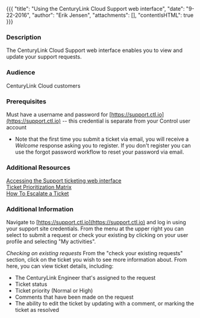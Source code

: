 {{{
  "title": "Using the CenturyLink Cloud Support web interface",
  "date": "9-22-2016",
  "author": "Erik Jensen",
  "attachments": [],
  "contentIsHTML": true
}}}

### Description 
The CenturyLink Cloud Support web interface enables you to view and update your support requests.

### Audience
CenturyLink Cloud customers 

### Prerequisites 
Must have a username and password for [https://support.ctl.io](https://support.ctl.io) -- this credential is separate from your Control user account 
* Note that the first time you submit a ticket via email, you will receive a *Welcome* response asking you to register. If you don't register you can use the forgot password workflow to reset your password via email.

### Additional Resources 
[Accessing the Support ticketing web interface](zendesk-login-help-for-helpdesk-ticketing-and-kb-access.md)  
[Ticket Prioritization Matrix](ticket-prioritization-matrix.md)  
[How To Escalate a Ticket](how-do-i-escalate-a-ticket.md) 

### Additional Information 
Navigate to [https://support.ctl.io](https://support.ctl.io) and log in using your support site credentials. 
From the menu at the upper right you can select to submit a request or check your existing by clicking on your user profile and selecting "My activities".

*Checking on existing requests*
From the "check your existing requests" section, click on the ticket you wish to see more information about.
From here, you can view ticket details, including: 
* The CenturyLink Engineer that's assigned to the request  
* Ticket status  
* Ticket priority (Normal or High)  
* Comments that have been made on the request  
* The ability to edit the ticket by updating with a comment, or marking the ticket as resolved 
